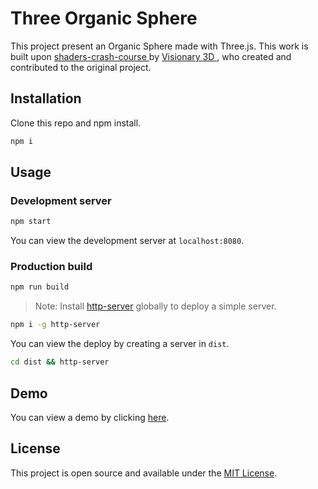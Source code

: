 # Three Organic Sphere

This project present an Organic Sphere made with Three.js. 
This work is built upon [shaders-crash-course ](https://github.com/visionary-3d/shaders-crash-course) by [Visionary 3D ](https://github.com/visionary-3d), who created and contributed to the original project.


## Installation

Clone this repo and npm install.

```bash
npm i
```

## Usage

### Development server

```bash
npm start
```

You can view the development server at `localhost:8080`.

### Production build

```bash
npm run build
```

> Note: Install [http-server](https://www.npmjs.com/package/http-server) globally to deploy a simple server.

```bash
npm i -g http-server
```

You can view the deploy by creating a server in `dist`.

```bash
cd dist && http-server
```

## Demo

You can view a demo by clicking [here](https://organic-sphere-three.vercel.app/).

## License

This project is open source and available under the [MIT License](LICENSE).
